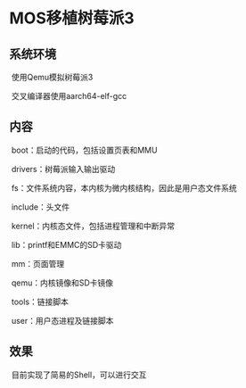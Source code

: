 # MOS移植树莓派3

## 系统环境

​	使用Qemu模拟树莓派3

​	交叉编译器使用aarch64-elf-gcc



## 内容

​	boot：启动的代码，包括设置页表和MMU

​	drivers：树莓派输入输出驱动

​	fs：文件系统内容，本内核为微内核结构，因此是用户态文件系统

​	include：头文件

​	kernel：内核态文件，包括进程管理和中断异常

​	lib：printf和EMMC的SD卡驱动

​	mm：页面管理

​	qemu：内核镜像和SD卡镜像

​	tools：链接脚本

​	user：用户态进程及链接脚本


## 效果

​	目前实现了简易的Shell，可以进行交互

